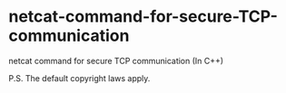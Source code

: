 # netcat-command-for-secure-TCP-communication
netcat command for secure TCP communication (In C++)

P.S. The default copyright laws apply.
